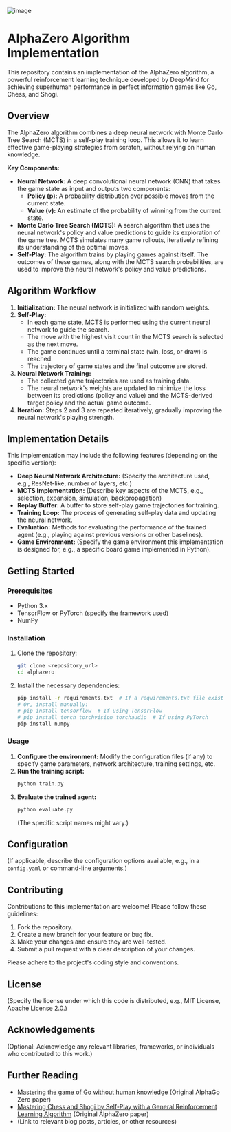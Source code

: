 ![image](https://github.com/user-attachments/assets/ffea1f32-3415-4bb2-bafc-425e0524aa37)



# AlphaZero Algorithm Implementation

This repository contains an implementation of the AlphaZero algorithm, a powerful reinforcement learning technique developed by DeepMind for achieving superhuman performance in perfect information games like Go, Chess, and Shogi.

## Overview

The AlphaZero algorithm combines a deep neural network with Monte Carlo Tree Search (MCTS) in a self-play training loop. This allows it to learn effective game-playing strategies from scratch, without relying on human knowledge.

**Key Components:**

* **Neural Network:** A deep convolutional neural network (CNN) that takes the game state as input and outputs two components:
    * **Policy ($\mathbf{p}$):** A probability distribution over possible moves from the current state.
    * **Value ($v$):** An estimate of the probability of winning from the current state.
* **Monte Carlo Tree Search (MCTS):** A search algorithm that uses the neural network's policy and value predictions to guide its exploration of the game tree. MCTS simulates many game rollouts, iteratively refining its understanding of the optimal moves.
* **Self-Play:** The algorithm trains by playing games against itself. The outcomes of these games, along with the MCTS search probabilities, are used to improve the neural network's policy and value predictions.

## Algorithm Workflow

1.  **Initialization:** The neural network is initialized with random weights.
2.  **Self-Play:**
    * In each game state, MCTS is performed using the current neural network to guide the search.
    * The move with the highest visit count in the MCTS search is selected as the next move.
    * The game continues until a terminal state (win, loss, or draw) is reached.
    * The trajectory of game states and the final outcome are stored.
3.  **Neural Network Training:**
    * The collected game trajectories are used as training data.
    * The neural network's weights are updated to minimize the loss between its predictions (policy and value) and the MCTS-derived target policy and the actual game outcome.
4.  **Iteration:** Steps 2 and 3 are repeated iteratively, gradually improving the neural network's playing strength.

## Implementation Details

This implementation may include the following features (depending on the specific version):

* **Deep Neural Network Architecture:** (Specify the architecture used, e.g., ResNet-like, number of layers, etc.)
* **MCTS Implementation:** (Describe key aspects of the MCTS, e.g., selection, expansion, simulation, backpropagation)
* **Replay Buffer:** A buffer to store self-play game trajectories for training.
* **Training Loop:** The process of generating self-play data and updating the neural network.
* **Evaluation:** Methods for evaluating the performance of the trained agent (e.g., playing against previous versions or other baselines).
* **Game Environment:** (Specify the game environment this implementation is designed for, e.g., a specific board game implemented in Python).

## Getting Started

### Prerequisites

* Python 3.x
* TensorFlow or PyTorch (specify the framework used)
* NumPy

### Installation

1.  Clone the repository:
    ```bash
    git clone <repository_url>
    cd alphazero
    ```
2.  Install the necessary dependencies:
    ```bash
    pip install -r requirements.txt  # If a requirements.txt file exists
    # Or, install manually:
    # pip install tensorflow  # If using TensorFlow
    # pip install torch torchvision torchaudio  # If using PyTorch
    pip install numpy
    ```

### Usage

1.  **Configure the environment:** Modify the configuration files (if any) to specify game parameters, network architecture, training settings, etc.
2.  **Run the training script:**
    ```bash
    python train.py
    ```
3.  **Evaluate the trained agent:**
    ```bash
    python evaluate.py
    ```
    (The specific script names might vary.)

## Configuration

(If applicable, describe the configuration options available, e.g., in a `config.yaml` or command-line arguments.)

## Contributing

Contributions to this implementation are welcome! Please follow these guidelines:

1.  Fork the repository.
2.  Create a new branch for your feature or bug fix.
3.  Make your changes and ensure they are well-tested.
4.  Submit a pull request with a clear description of your changes.

Please adhere to the project's coding style and conventions.

## License

(Specify the license under which this code is distributed, e.g., MIT License, Apache License 2.0.)

## Acknowledgements

(Optional: Acknowledge any relevant libraries, frameworks, or individuals who contributed to this work.)

## Further Reading

* [Mastering the game of Go without human knowledge](https://www.nature.com/articles/nature24270) (Original AlphaGo Zero paper)
* [Mastering Chess and Shogi by Self-Play with a General Reinforcement Learning Algorithm](https://arxiv.org/abs/1712.01815) (Original AlphaZero paper)
* (Link to relevant blog posts, articles, or other resources)
